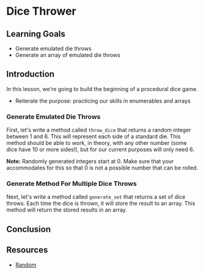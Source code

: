 # Dice Thrower

## Learning Goals

- Generate emulated die throws
- Generate an array of emulated die throws

## Introduction

In this lesson, we're going to build the beginning of a procedural dice game.

- Reiterate the purpose: practicing our skills in enumerables and arrays

### Generate Emulated Die Throws

First, let's write a method called `throw_dice` that returns a random integer
between 1 and 6. This will represent each side of a standard die. This method
should be able to work, in theory, with any other number (some dice have 10 or
more sides!), but for our current purposes will only need 6.

**Note:** Randomly generated integers start at 0. Make sure that your
accommodates for this so that 0 is not a possible number that can be rolled.

### Generate Method For Multiple Dice Throws

Next, let's write a method called `generate_set` that returns a set of dice
throws. Each time the dice is thrown, it will store the result to an array. This
method will return the stored results in an array.

## Conclusion

## Resources

- [Random]

[random]: https://ruby-doc.org/core-2.2.0/Random.html#method-i-rand
